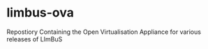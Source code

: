 # limbus-ova
Repostiory Containing the Open Virtualisation Appliance for various releases of LImBuS
